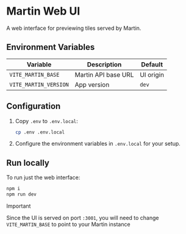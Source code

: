 # Martin Web UI

A web interface for previewing tiles served by Martin.

## Environment Variables

| Variable                             | Description                | Default     |
|--------------------------------------|----------------------------|-------------|
| `VITE_MARTIN_BASE`                   | Martin API base URL        | UI origin   |
| `VITE_MARTIN_VERSION`                | App version                | `dev`       |

## Configuration

1. Copy `.env` to `.env.local`:
   ```bash
   cp .env .env.local
   ```

2. Configure the environment variables in `.env.local` for your setup.

## Run locally

To run just the web interface:

```bash
npm i
npm run dev
```

> [!IMPORTANT]
> Since the UI is served on port `:3001`, you will need to change `VITE_MARTIN_BASE` to point to your Martin instance
